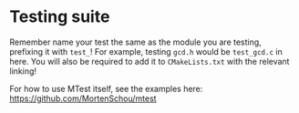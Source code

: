 # Testing suite

Remember name your test the same as the module you are testing, prefixing it with `test_`! For example, testing `gcd.h` would be `test_gcd.c` in here. You will also be required to add it to `CMakeLists.txt` with the relevant linking!

For how to use MTest itself, see the examples here: https://github.com/MortenSchou/mtest
